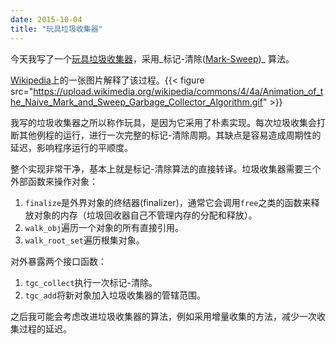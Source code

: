 ```yaml
---
date: 2015-10-04
title: "玩具垃圾收集器"
---
```


今天我写了一个[玩具垃圾收集器][toygc]，采用_标记-清除([Mark-Sweep][1])_ 算法。

[Wikipedia][1]上的一张图片解释了该过程。{{< figure src="https://upload.wikimedia.org/wikipedia/commons/4/4a/Animation_of_the_Naive_Mark_and_Sweep_Garbage_Collector_Algorithm.gif" >}}

我写的垃圾收集器之所以称作玩具，是因为它采用了朴素实现。每次垃圾收集会打断其他例程的运行，进行一次完整的标记-清除周期。其缺点是容易造成周期性的延迟，影响程序运行的平顺度。

[toygc]: https://github.com/z-rui/toygc
[1]: https://en.wikipedia.org/wiki/Tracing_garbage_collection

<!--more-->

整个实现非常干净，基本上就是标记-清除算法的直接转译。垃圾收集器需要三个外部函数来操作对象：

1. `finalize`是外界对象的终结器(finalizer)，通常它会调用`free`之类的函数来释放对象的内存（垃圾回收器自己不管理内存的分配和释放）。
2. `walk_obj`遍历一个对象的所有直接引用。
3. `walk_root_set`遍历根集对象。

对外暴露两个接口函数：

1. `tgc_collect`执行一次标记-清除。
2. `tgc_add`将新对象加入垃圾收集器的管辖范围。

之后我可能会考虑改进垃圾收集器的算法，例如采用增量收集的方法，减少一次收集过程的延迟。
